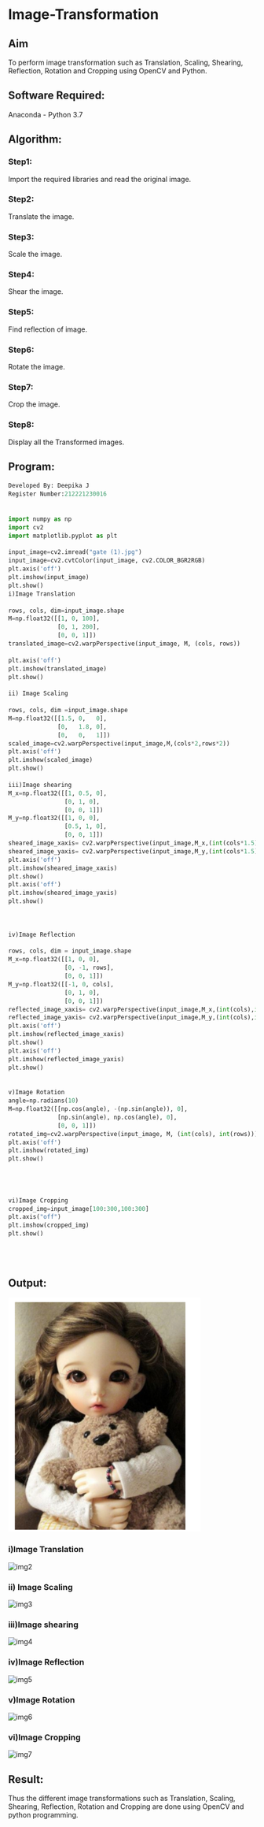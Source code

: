 # Image-Transformation
## Aim
To perform image transformation such as Translation, Scaling, Shearing, Reflection, Rotation and Cropping using OpenCV and Python.

## Software Required:
Anaconda - Python 3.7

## Algorithm:
### Step1:
Import the required libraries and read the original image.



### Step2:
Translate the image.



### Step3:
Scale the image.



### Step4:
Shear the image.



### Step5:
Find reflection of image.
### Step6:
Rotate the image.


### Step7:
Crop the image.


### Step8:

Display all the Transformed images.



## Program:
```python
Developed By: Deepika J
Register Number:212221230016


import numpy as np
import cv2
import matplotlib.pyplot as plt

input_image=cv2.imread("gate (1).jpg")
input_image=cv2.cvtColor(input_image, cv2.COLOR_BGR2RGB)
plt.axis('off')
plt.imshow(input_image)
plt.show()
i)Image Translation

rows, cols, dim=input_image.shape
M=np.float32([[1, 0, 100],
              [0, 1, 200],
              [0, 0, 1]])
translated_image=cv2.warpPerspective(input_image, M, (cols, rows))

plt.axis('off')
plt.imshow(translated_image)
plt.show()

ii) Image Scaling

rows, cols, dim =input_image.shape
M=np.float32([[1.5, 0,   0],
              [0,   1.8, 0],
              [0,   0,   1]])
scaled_image=cv2.warpPerspective(input_image,M,(cols*2,rows*2))
plt.axis('off')
plt.imshow(scaled_image)
plt.show()

iii)Image shearing
M_x=np.float32([[1, 0.5, 0],
                [0, 1, 0],
                [0, 0, 1]])
M_y=np.float32([[1, 0, 0],
                [0.5, 1, 0],
                [0, 0, 1]])
sheared_image_xaxis= cv2.warpPerspective(input_image,M_x,(int(cols*1.5),int(rows*1.5)))
sheared_image_yaxis= cv2.warpPerspective(input_image,M_y,(int(cols*1.5),int(rows*1.5)))
plt.axis('off')
plt.imshow(sheared_image_xaxis)
plt.show()
plt.axis('off')
plt.imshow(sheared_image_yaxis)
plt.show()



iv)Image Reflection

rows, cols, dim = input_image.shape
M_x=np.float32([[1, 0, 0],
                [0, -1, rows],
                [0, 0, 1]])
M_y=np.float32([[-1, 0, cols],
                [0, 1, 0],
                [0, 0, 1]])
reflected_image_xaxis= cv2.warpPerspective(input_image,M_x,(int(cols),int(rows)))
reflected_image_yaxis= cv2.warpPerspective(input_image,M_y,(int(cols),int(rows)))
plt.axis('off')
plt.imshow(reflected_image_xaxis)
plt.show()
plt.axis('off')
plt.imshow(reflected_image_yaxis)
plt.show()


v)Image Rotation
angle=np.radians(10)
M=np.float32([[np.cos(angle), -(np.sin(angle)), 0],
              [np.sin(angle), np.cos(angle), 0],
              [0, 0, 1]])
rotated_img=cv2.warpPerspective(input_image, M, (int(cols), int(rows)))
plt.axis('off')
plt.imshow(rotated_img)
plt.show()




vi)Image Cropping
cropped_img=input_image[100:300,100:300]
plt.axis("off")
plt.imshow(cropped_img)
plt.show()





```
## Output:
![img1](https://github.com/21005688/Image-Transformation/blob/main/img1.png)
### i)Image Translation
![img2]()


### ii) Image Scaling
![img3]()



### iii)Image shearing
![img4]()



### iv)Image Reflection
![img5]()



### v)Image Rotation
![img6]()




### vi)Image Cropping
![img7]()




## Result: 

Thus the different image transformations such as Translation, Scaling, Shearing, Reflection, Rotation and Cropping are done using OpenCV and python programming.

